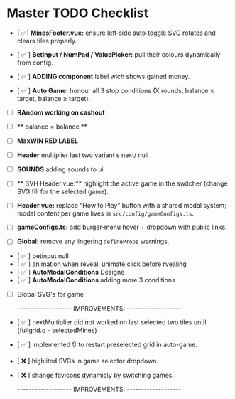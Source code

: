 # Master TODO Checklist

- [ ✅] **MinesFooter.vue:** ensure left‑side auto‑toggle SVG rotates and clears tiles properly.
- [ ✅ ] **BetInput / NumPad / ValuePicker:** pull their colours dynamically from config.
- [ ✅ ] **ADDING component** label wich shows gained money.

- [ ✅ ] **Auto Game:** honour all 3 stop conditions (X rounds, balance ≤ target, balance ≥ target).

- [ ] **RAndom working on cashout**
- [ ] ** balance = balance **
- [ ] **MaxWIN RED LABEL**
- [ ] **Header** multiplier last two variant s next/ null
- [ ] **SOUNDS** adding sounds to ui

- [ ] ** SVH Header.vue:** highlight the active game in the switcher (change SVG fill for the selected game).

- [ ] **Header.vue:** replace “How to Play” button with a shared modal system; modal content per game lives in `src/config/gameConfigs.ts`.
- [ ] **gameConfigs.ts:** add burger‑menu hover + dropdown with public links.

- [ ] **Global:** remove any lingering `defineProps` warnings.
- [ ✅ ] betinput null
- [ ✅ ] animation when reveal, unimate click before rvealing
- [ ✅ ] **AutoModalConditions** Designe
- [ ✅ ] **AutoModalConditions** adding more 3 conditions

- [ ] Global SVG's for game

  ------------------- IMPROVEMENTS: -------------------

- [ ✅ ] nextMultiplier did not worked on last selected two tiles until (fullgrid.q - selectedMines)
- [ ✅ ] implemented 🔃 to restart preselected grid in auto-game.
- [ ❌ ] highlited SVGs in game selector dropdown.
- [ ❌ ] change favicons dynamicly by switching games.

  ------------------- IMPROVEMENTS: -------------------
